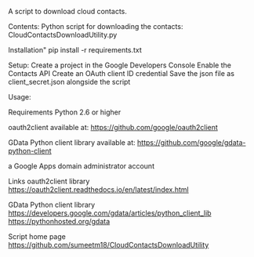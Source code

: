 A script to download cloud contacts.

Contents:
Python script for downloading the contacts: CloudContactsDownloadUtility.py

Installation"
pip install -r requirements.txt

Setup:
Create a project in the Google Developers Console
Enable the Contacts API
Create an OAuth client ID credential
Save the json file as client_secret.json alongside the script

Usage:

Requirements
Python 2.6 or higher

oauth2client available at:
https://github.com/google/oauth2client

GData Python client library available at:
https://github.com/google/gdata-python-client

a Google Apps domain administrator account

Links
oauth2client library
https://oauth2client.readthedocs.io/en/latest/index.html

GData Python client library
https://developers.google.com/gdata/articles/python_client_lib
https://pythonhosted.org/gdata

Script home page
https://github.com/sumeetm18/CloudContactsDownloadUtility
